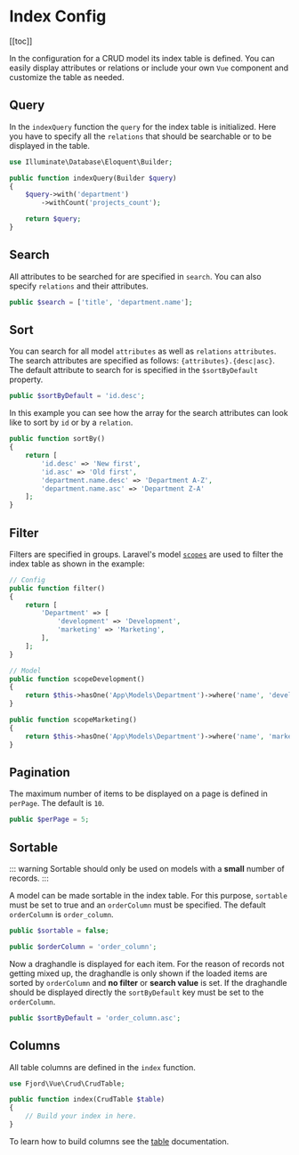 # Index Config

[[toc]]

In the configuration for a CRUD model its index table is defined. You can easily display attributes or relations or include your own `Vue` component and customize the table as needed.

## Query

In the `indexQuery` function the `query` for the index table is initialized. Here you have to specify all the `relations` that should be searchable or to be displayed in the table.

```php
use Illuminate\Database\Eloquent\Builder;

public function indexQuery(Builder $query)
{
    $query->with('department')
        ->withCount('projects_count');

    return $query;
}
```

## Search

All attributes to be searched for are specified in `search`. You can also specify `relations` and their attributes.

```php
public $search = ['title', 'department.name'];
```

## Sort

You can search for all model `attributes` as well as `relations` `attributes`. The search attributes are specified as follows: `{attributes}.{desc|asc}`. The default attribute to search for is specified in the `$sortByDefault` property.

```php
public $sortByDefault = 'id.desc';
```

In this example you can see how the array for the search attributes can look like to sort by `id` or by a `relation`.

```php
public function sortBy()
{
    return [
        'id.desc' => 'New first',
        'id.asc' => 'Old first',
        'department.name.desc' => 'Department A-Z',
        'department.name.asc' => 'Department Z-A'
    ];
}
```

## Filter

Filters are specified in groups. Laravel's model [`scopes`](https://laravel.com/docs/7.x/eloquent#local-scopes) are used to filter the index table as shown in the example:

```php
// Config
public function filter()
{
    return [
        'Department' => [
            'development' => 'Development',
            'marketing' => 'Marketing',
        ],
    ];
}
```

```php
// Model
public function scopeDevelopment()
{
    return $this->hasOne('App\Models\Department')->where('name', 'development');
}

public function scopeMarketing()
{
    return $this->hasOne('App\Models\Department')->where('name', 'marketing');
}
```

## Pagination

The maximum number of items to be displayed on a page is defined in `perPage`. The default is `10`.

```php
public $perPage = 5;
```

## Sortable

::: warning
Sortable should only be used on models with a **small** number of records.
:::

A model can be made sortable in the index table. For this purpose, `sortable` must be set to true and an `orderColumn` must be specified.
The default `orderColumn` is `order_column`.

```php
public $sortable = false;

public $orderColumn = 'order_column';
```

Now a draghandle is displayed for each item. For the reason of records not getting mixed up, the draghandle is only shown if the loaded items are sorted by `orderColumn` and **no filter** or **search value** is set. If the draghandle should be displayed directly the `sortByDefault` key must be set to the `orderColumn`.

```php
public $sortByDefault = 'order_column.asc';
```

## Columns

All table columns are defined in the `index` function.

```php
use Fjord\Vue\Crud\CrudTable;

public function index(CrudTable $table)
{
    // Build your index in here.
}
```

To learn how to build columns see the [table](/docs/crud/config-table.html#text) documentation.
